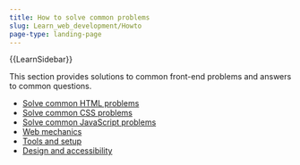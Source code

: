 ```yaml
---
title: How to solve common problems
slug: Learn_web_development/Howto
page-type: landing-page
---
```


{{LearnSidebar}}

This section provides solutions to common front-end problems and answers to common questions.

- [Solve common HTML problems](/en-US/docs/Learn_web_development/Howto/Solve_HTML_problems)
- [Solve common CSS problems](/en-US/docs/Learn_web_development/Howto/Solve_CSS_problems)
- [Solve common JavaScript problems](/en-US/docs/Learn_web_development/Howto/Solve_JavaScript_problems)
- [Web mechanics](/en-US/docs/Learn_web_development/Howto/Web_mechanics)
- [Tools and setup](/en-US/docs/Learn_web_development/Howto/Tools_and_setup)
- [Design and accessibility](/en-US/docs/Learn_web_development/Howto/Design_and_accessibility)

